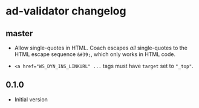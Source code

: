# ad-validator changelog

## master
* Allow single-quotes in HTML.
Coach escapes _all_ single-quotes to the HTML escape sequence `&#39;`, which only works in HTML code.

* `<a href="WS_DYN_INS_LINKURL" ...` tags must have `target` set to `"_top"`.

## 0.1.0
* Initial version
